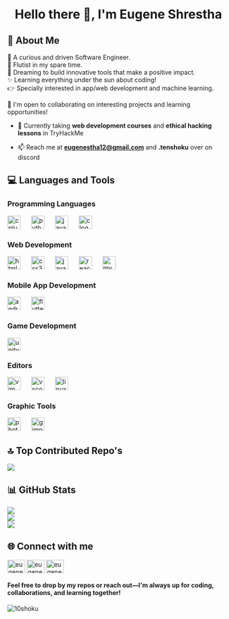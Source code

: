<h1 align="center">Hello there 👋, I'm Eugene Shrestha</h1>

## 🌱 About Me
🌟 A curious and driven Software Engineer.<br>
🎵 Flutist in my spare time. <br>
🌌 Dreaming to build innovative tools that make a positive impact. <br>
✨ Learning everything under the sun about coding! <br>
👉 Specially interested in app/web development and machine learning.

🤝 I'm open to collaborating on interesting projects and learning opportunities!

- 🌱 Currently taking **web development courses** and **ethical hacking lessons** in TryHackMe

- 📫 Reach me at **<a href="mailto:eugenestha12@gmail.com">eugenestha12@gmail.com</a>** and **.tenshoku** over on discord

## 💻 Languages and Tools
<div align="left">
  <h3 align="left">Programming Languages</h3>
    <img src="https://cdn.jsdelivr.net/gh/devicons/devicon/icons/cplusplus/cplusplus-original.svg" height="30" alt="cplusplus logo"  />
    <img width="16" />
    <img src="https://cdn.jsdelivr.net/gh/devicons/devicon/icons/python/python-original.svg" height="30" alt="python logo"  />
    <img width="16" />
    <img src="https://cdn.jsdelivr.net/gh/devicons/devicon/icons/java/java-original.svg" height="30" alt="java logo"  />
    <img width="16" />
    <img src="https://cdn.jsdelivr.net/gh/devicons/devicon/icons/c/c-original.svg" height="30" alt="c logo"  />
  <h3 align="left">Web Development</h3>
    <img src="https://cdn.jsdelivr.net/gh/devicons/devicon/icons/html5/html5-original.svg" height="30" alt="html5 logo"  />
    <img width="16" />
    <img src="https://cdn.jsdelivr.net/gh/devicons/devicon/icons/css3/css3-original.svg" height="30" alt="css3 logo"  />
    <img width="16" />
    <img src="https://cdn.jsdelivr.net/gh/devicons/devicon/icons/javascript/javascript-original.svg" height="30" alt="javascript logo"  />
    <img width="16" />
    <img src="https://cdn.jsdelivr.net/gh/devicons/devicon/icons/react/react-original.svg" height="30" alt="react logo"  />
    <img width="16" />
    <img src="https://cdn.jsdelivr.net/gh/devicons/devicon/icons/mysql/mysql-original.svg" height="30" alt="mysql logo"  />
  <h3 align="left">Mobile App Development</h3>
    <img src="https://cdn.jsdelivr.net/gh/devicons/devicon/icons/android/android-original.svg" height="30" alt="android logo"  />
    <img width="16" />
    <img src="https://cdn.jsdelivr.net/gh/devicons/devicon/icons/flutter/flutter-original.svg" height="30" alt="flutter logo"  />
  <h3 align="left">Game Development</h3>
    <img src="https://cdn.jsdelivr.net/gh/devicons/devicon/icons/unity/unity-original.svg" height="30" alt="unity logo"  />
  <h3 align="left">Editors</h3>
    <img src="https://cdn.jsdelivr.net/gh/devicons/devicon/icons/vim/vim-original.svg" height="30" alt="vim logo"  />
    <img width="16" />
    <img src="https://cdn.jsdelivr.net/gh/devicons/devicon/icons/vscode/vscode-original.svg" height="30" alt="vscode logo"  />
    <img width="16" />
    <img src="https://cdn.jsdelivr.net/gh/devicons/devicon/icons/linux/linux-original.svg" height="30" alt="linux logo"  />
  <h3 align="left">Graphic Tools</h3>
    <img src="https://cdn.jsdelivr.net/gh/devicons/devicon/icons/photoshop/photoshop-plain.svg" height="30" alt="photoshop logo"  />
    <img width="16" />
    <img src="https://cdn.jsdelivr.net/gh/devicons/devicon/icons/gimp/gimp-original.svg" height="30" alt="gimp logo"  />
</div>

## 🔝 Top Contributed Repo's
![](https://github-contributor-stats.vercel.app/api?username=10Shoku&limit=5&theme=dark&combine_all_yearly_contributions=true)

## 📊 GitHub Stats
![](https://github-readme-stats.vercel.app/api?username=10Shoku&theme=gotham&hide_border=false&include_all_commits=false&count_private=false)<br/>
![](https://github-readme-streak-stats.herokuapp.com/?user=10Shoku&theme=gotham&hide_border=false)<br/>
![](https://github-readme-stats.vercel.app/api/top-langs/?username=10Shoku&theme=gotham&hide_border=false&include_all_commits=false&count_private=false&layout=compact)

## 🌐 Connect with me
<p align="left">
<a href="https://fb.com/eugeneshrestha.es7" target="blank"><img align="center" src="https://raw.githubusercontent.com/rahuldkjain/github-profile-readme-generator/master/src/images/icons/Social/facebook.svg" alt="eugeneshrestha.es7" height="30" width="40" /></a>
<a href="https://instagram.com/eugene_shrestha" target="blank"><img align="center" src="https://raw.githubusercontent.com/rahuldkjain/github-profile-readme-generator/master/src/images/icons/Social/instagram.svg" alt="eugene_shrestha" height="30" width="40" /></a>
<a href="https://linkedin.com/in/eugene-shrestha-7215ab33b" target="blank"><img align="center" src="https://raw.githubusercontent.com/rahuldkjain/github-profile-readme-generator/master/src/images/icons/Social/linked-in-alt.svg" alt="eugene-shrestha-7215ab33b" height="30" width="40" /></a>
</p>

#### Feel free to drop by my repos or reach out—I'm always up for coding, collaborations, and learning together!

<p align="left"> <img src="https://komarev.com/ghpvc/?username=10shoku&label=Profile%20views&color=0e75b6&style=flat" alt="10shoku" /> </p>
